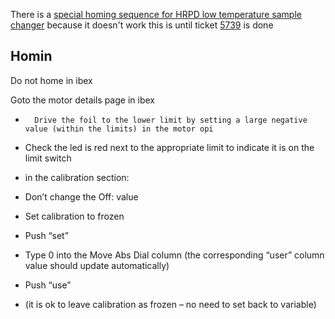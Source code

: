 There is a [special homing sequence for HRPD low temperature sample changer](HRPD-homing-sequence) because it doesn't work this is until ticket [5739](https://github.com/ISISComputingGroup/IBEX/issues/5739) is done

## Homin

Do not home in ibex

Goto the motor details page in ibex

-       Drive the foil to the lower limit by setting a large negative value (within the limits) in the motor opi
-	Check the led is red next to the appropriate limit to indicate it is on the limit switch 

-	in the calibration section:
-	Don’t change the Off: value 
-	Set calibration to frozen
-	Push “set”
-	Type 0 into the Move Abs Dial column (the corresponding “user” column value should update automatically)
-	Push “use”
-	(it is ok to leave calibration as frozen – no need to set back to variable)
